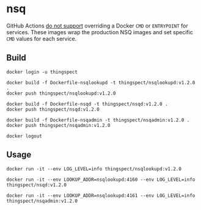 # nsq

GitHub Actions
[do not support](https://github.community/t/how-do-i-properly-override-a-service-entrypoint/17435)
overriding a Docker `CMD` or `ENTRYPOINT` for services. These images wrap the
production NSQ images and set specific `CMD` values for each service.

## Build

```
docker login -u thingspect

docker build -f Dockerfile-nsqlookupd -t thingspect/nsqlookupd:v1.2.0 .
docker push thingspect/nsqlookupd:v1.2.0

docker build -f Dockerfile-nsqd -t thingspect/nsqd:v1.2.0 .
docker push thingspect/nsqd:v1.2.0

docker build -f Dockerfile-nsqadmin -t thingspect/nsqadmin:v1.2.0 .
docker push thingspect/nsqadmin:v1.2.0

docker logout
```

## Usage

```
docker run -it --env LOG_LEVEL=info thingspect/nsqlookupd:v1.2.0

docker run -it --env LOOKUP_ADDR=nsqlookupd:4160 --env LOG_LEVEL=info thingspect/nsqd:v1.2.0

docker run -it --env LOOKUP_ADDR=nsqlookupd:4161 --env LOG_LEVEL=info thingspect/nsqadmin:v1.2.0
```
